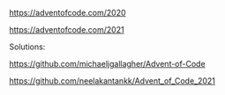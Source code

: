 https://adventofcode.com/2020

https://adventofcode.com/2021

Solutions:

https://github.com/michaeljgallagher/Advent-of-Code

https://github.com/neelakantankk/Advent_of_Code_2021
